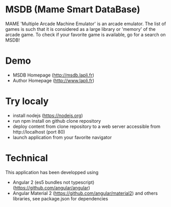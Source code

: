 # MSDB (Mame Smart DataBase)
MAME 'Multiple Arcade Machine Emulator' is an arcade emulator. The list of games is such that it is considered as a large library or 'memory' of the arcade game. To check if your favorite game is available, go for a search on MSDB!

# Demo
* MSDB Homepage (http://msdb.lapli.fr)
* Author Homepage (http://www.lapli.fr)

# Try localy
* install nodejs (https://nodejs.org)
* run npm install on github clone repository
* deploy content from clone repository to a web server accessible from http://localhost (port 80)
* launch application from your favorite navigator

# Technical
This application has been developped using
* Angular 2 (es5 bundles not typescript) (https://github.com/angular/angular) 
* Angular Material 2 (https://github.com/angular/material2)
and others libraries, see package.json for dependencies

